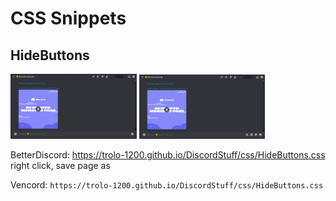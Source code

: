 # CSS Snippets
## HideButtons
<img src="images/css/HideButtons1.png" width="40%" /> <img src="images/css/HideButtons2.png" width="40%" />

BetterDiscord: https://trolo-1200.github.io/DiscordStuff/css/HideButtons.css right click, save page as

Vencord: `https://trolo-1200.github.io/DiscordStuff/css/HideButtons.css`
